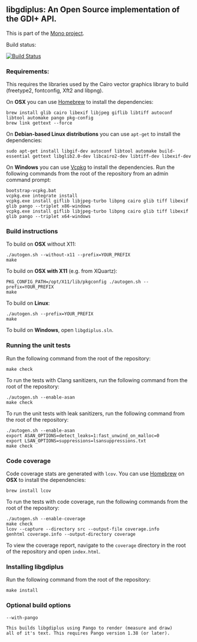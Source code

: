 ## libgdiplus: An Open Source implementation of the GDI+ API.

This is part of the [Mono project](http://www.mono-project.com/).

Build status:

[![Build Status](https://dev.azure.com/dnceng/public/_apis/build/status/mono/mono-libgdiplus-ci?branchName=main)](https://dev.azure.com/dnceng/public/_build/latest?definitionId=617&branchName=main)

### Requirements:

This requires the libraries used by the Cairo vector graphics library to build (freetype2, fontconfig, Xft2 and libpng).

On **OSX** you can use [Homebrew](https://brew.sh/) to install the dependencies:

	brew install glib cairo libexif libjpeg giflib libtiff autoconf libtool automake pango pkg-config
	brew link gettext --force

On **Debian-based Linux distributions** you can use `apt-get` to install the dependencies:

	sudo apt-get install libgif-dev autoconf libtool automake build-essential gettext libglib2.0-dev libcairo2-dev libtiff-dev libexif-dev

On **Windows** you can use [Vcpkg](https://github.com/Microsoft/vcpkg) to install the dependencies. Run the following commands from the root of the repository from an admin command prompt:

	bootstrap-vcpkg.bat
	vcpkg.exe integrate install
	vcpkg.exe install giflib libjpeg-turbo libpng cairo glib tiff libexif glib pango --triplet x86-windows
	vcpkg.exe install giflib libjpeg-turbo libpng cairo glib tiff libexif glib pango --triplet x64-windows

### Build instructions

To build on **OSX** without X11:

	./autogen.sh --without-x11 --prefix=YOUR_PREFIX
	make

To build on **OSX with X11** (e.g. from XQuartz):

	PKG_CONFIG_PATH=/opt/X11/lib/pkgconfig ./autogen.sh --prefix=YOUR_PREFIX
	make

To build on **Linux**:

	./autogen.sh --prefix=YOUR_PREFIX
	make

To build on **Windows**, open `libgdiplus.sln`.

### Running the unit tests

Run the following command from the root of the repository:

	make check

To run the tests with Clang sanitizers, run the following command from the root of the repository:

	./autogen.sh --enable-asan
	make check

To run the unit tests with leak sanitizers, run the following command from the root of the repository:

	./autogen.sh --enable-asan
	export ASAN_OPTIONS=detect_leaks=1:fast_unwind_on_malloc=0
	export LSAN_OPTIONS=suppressions=lsansuppressions.txt
	make check

### Code coverage

Code coverage stats are generated with `lcov`. You can use [Homebrew](https://brew.sh/) on **OSX** to install the dependencies:

	brew install lcov

To run the tests with code coverage, run the following commands from the root of the repository:

	./autogen.sh --enable-coverage
	make check
	lcov --capture --directory src --output-file coverage.info
	genhtml coverage.info --output-directory coverage

To view the coverage report, navigate to the `coverage` directory in the root of the repository and open `index.html`.

### Installing libgdiplus

Run the following command from the root of the repository:

	make install

### Optional build options

	--with-pango

	This builds libgdiplus using Pango to render (measure and draw) 
	all of it's text. This requires Pango version 1.38 (or later).
